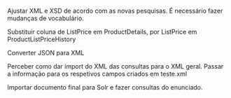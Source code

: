 Ajustar XML e XSD de acordo com as novas pesquisas. É necessário fazer mudanças de vocabulário.

Substituir coluna de ListPrice em ProductDetails, por ListPrice em ProductListPriceHistory

Converter JSON para XML

Perceber como dar import do XML das consultas para o XML geral. Passar a informação para os respetivos campos criados em teste.xml

Importar documento final para Solr e fazer consultas do enunciado.
